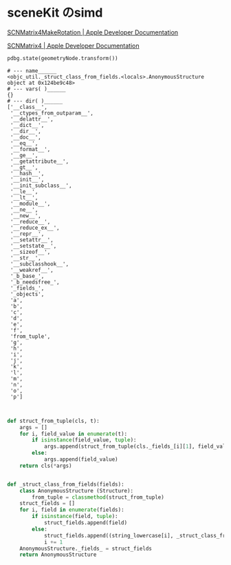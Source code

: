 # sceneKit のsimd


[SCNMatrix4MakeRotation | Apple Developer Documentation](https://developer.apple.com/documentation/scenekit/1409686-scnmatrix4makerotation?language=objc)

[SCNMatrix4 | Apple Developer Documentation](https://developer.apple.com/documentation/scenekit/scnmatrix4?language=objc)


```python
pdbg.state(geometryNode.transform())
```



```
# --- name______
<objc_util._struct_class_from_fields.<locals>.AnonymousStructure object at 0x124be9c48>
# --- vars( )______
{}
# --- dir( )______
['__class__',
 '__ctypes_from_outparam__',
 '__delattr__',
 '__dict__',
 '__dir__',
 '__doc__',
 '__eq__',
 '__format__',
 '__ge__',
 '__getattribute__',
 '__gt__',
 '__hash__',
 '__init__',
 '__init_subclass__',
 '__le__',
 '__lt__',
 '__module__',
 '__ne__',
 '__new__',
 '__reduce__',
 '__reduce_ex__',
 '__repr__',
 '__setattr__',
 '__setstate__',
 '__sizeof__',
 '__str__',
 '__subclasshook__',
 '__weakref__',
 '_b_base_',
 '_b_needsfree_',
 '_fields_',
 '_objects',
 'a',
 'b',
 'c',
 'd',
 'e',
 'f',
 'from_tuple',
 'g',
 'h',
 'i',
 'j',
 'k',
 'l',
 'm',
 'n',
 'o',
 'p']


```



```python

def struct_from_tuple(cls, t):
	args = []
	for i, field_value in enumerate(t):
		if isinstance(field_value, tuple):
			args.append(struct_from_tuple(cls._fields_[i][1], field_value))
		else:
			args.append(field_value)
	return cls(*args)


def _struct_class_from_fields(fields):
	class AnonymousStructure (Structure):
		from_tuple = classmethod(struct_from_tuple)
	struct_fields = []
	for i, field in enumerate(fields):
		if isinstance(field, tuple):
			struct_fields.append(field)
		else:
			struct_fields.append((string_lowercase[i], _struct_class_from_fields(field)))
			i += 1
	AnonymousStructure._fields_ = struct_fields
	return AnonymousStructure
```
